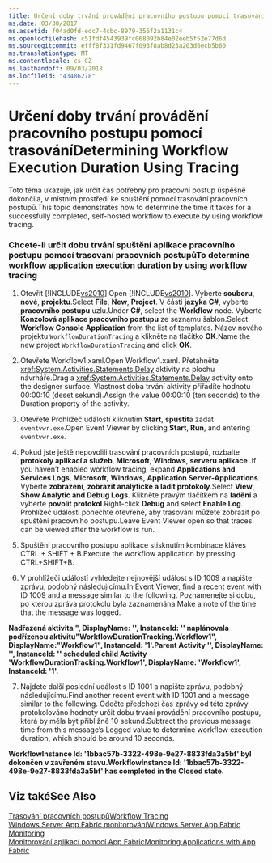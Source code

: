 ```yaml
---
title: Určení doby trvání provádění pracovního postupu pomocí trasování
ms.date: 03/30/2017
ms.assetid: f04ad0fd-edc7-4cbc-8979-356f2a1131c4
ms.openlocfilehash: c51fdf4543939fc068092b84e02eeb5f52e77d6d
ms.sourcegitcommit: efff8f331fd9467f093f8ab8d23a203d6ecb5b60
ms.translationtype: MT
ms.contentlocale: cs-CZ
ms.lasthandoff: 09/03/2018
ms.locfileid: "43486278"
---
```

# <a name="determining-workflow-execution-duration-using-tracing"></a><span data-ttu-id="c298a-102">Určení doby trvání provádění pracovního postupu pomocí trasování</span><span class="sxs-lookup"><span data-stu-id="c298a-102">Determining Workflow Execution Duration Using Tracing</span></span>
<span data-ttu-id="c298a-103">Toto téma ukazuje, jak určit čas potřebný pro pracovní postup úspěšně dokončila, v místním prostředí ke spuštění pomocí trasování pracovních postupů.</span><span class="sxs-lookup"><span data-stu-id="c298a-103">This topic demonstrates how to determine the time it takes for a successfully completed, self-hosted workflow to execute by using workflow tracing.</span></span>  
  
### <a name="to-determine-workflow-application-execution-duration-by-using-workflow-tracing"></a><span data-ttu-id="c298a-104">Chcete-li určit dobu trvání spuštění aplikace pracovního postupu pomocí trasování pracovních postupů</span><span class="sxs-lookup"><span data-stu-id="c298a-104">To determine workflow application execution duration by using workflow tracing</span></span>  
  
1.  <span data-ttu-id="c298a-105">Otevřít [!INCLUDE[vs2010](../../../includes/vs2010-md.md)].</span><span class="sxs-lookup"><span data-stu-id="c298a-105">Open [!INCLUDE[vs2010](../../../includes/vs2010-md.md)].</span></span>  <span data-ttu-id="c298a-106">Vyberte **souboru**, **nové**, **projektu**.</span><span class="sxs-lookup"><span data-stu-id="c298a-106">Select **File**, **New**, **Project**.</span></span>  <span data-ttu-id="c298a-107">V části **jazyka C#**, vyberte **pracovního postupu** uzlu.</span><span class="sxs-lookup"><span data-stu-id="c298a-107">Under **C#**, select the **Workflow** node.</span></span>  <span data-ttu-id="c298a-108">Vyberte **Konzolová aplikace pracovního postupu** ze seznamu šablon.</span><span class="sxs-lookup"><span data-stu-id="c298a-108">Select **Workflow Console Application** from the list of templates.</span></span>  <span data-ttu-id="c298a-109">Název nového projektu `WorkflowDurationTracing` a klikněte na tlačítko **OK**.</span><span class="sxs-lookup"><span data-stu-id="c298a-109">Name the new project `WorkflowDurationTracing` and click **OK**.</span></span>  
  
2.  <span data-ttu-id="c298a-110">Otevřete Workflow1.xaml.</span><span class="sxs-lookup"><span data-stu-id="c298a-110">Open Workflow1.xaml.</span></span>  <span data-ttu-id="c298a-111">Přetáhněte <xref:System.Activities.Statements.Delay> aktivity na plochu návrháře.</span><span class="sxs-lookup"><span data-stu-id="c298a-111">Drag a <xref:System.Activities.Statements.Delay> activity onto the designer surface.</span></span> <span data-ttu-id="c298a-112">Vlastnost doba trvání aktivity přiřadíte hodnotu 00:00:10 (deset sekund).</span><span class="sxs-lookup"><span data-stu-id="c298a-112">Assign the value 00:00:10 (ten seconds) to the Duration property of the activity.</span></span>  
  
3.  <span data-ttu-id="c298a-113">Otevřete Prohlížeč událostí kliknutím **Start**, **spustit**a zadat `eventvwr.exe`.</span><span class="sxs-lookup"><span data-stu-id="c298a-113">Open Event Viewer by clicking **Start**, **Run**, and entering `eventvwr.exe`.</span></span>  
  
4.  <span data-ttu-id="c298a-114">Pokud jste ještě nepovolili trasování pracovních postupů, rozbalte **protokoly aplikací a služeb**, **Microsoft**, **Windows**, **serveru aplikace** .</span><span class="sxs-lookup"><span data-stu-id="c298a-114">If you haven’t enabled workflow tracing, expand **Applications and Services Logs**, **Microsoft**, **Windows**, **Application Server-Applications**.</span></span> <span data-ttu-id="c298a-115">Vyberte **zobrazení**, **zobrazit analytické a ladit protokoly**.</span><span class="sxs-lookup"><span data-stu-id="c298a-115">Select **View**, **Show Analytic and Debug Logs**.</span></span> <span data-ttu-id="c298a-116">Klikněte pravým tlačítkem na **ladění** a vyberte **povolit protokol**.</span><span class="sxs-lookup"><span data-stu-id="c298a-116">Right-click **Debug** and select **Enable Log**.</span></span> <span data-ttu-id="c298a-117">Prohlížeč událostí ponechte otevřené, aby trasování můžete zobrazit po spuštění pracovního postupu.</span><span class="sxs-lookup"><span data-stu-id="c298a-117">Leave Event Viewer open so that traces can be viewed after the workflow is run.</span></span>  
  
5.  <span data-ttu-id="c298a-118">Spuštění pracovního postupu aplikace stisknutím kombinace kláves CTRL + SHIFT + B.</span><span class="sxs-lookup"><span data-stu-id="c298a-118">Execute the workflow application by pressing CTRL+SHIFT+B.</span></span>  
  
6.  <span data-ttu-id="c298a-119">V prohlížeči událostí vyhledejte nejnovější událost s ID 1009 a napište zprávu, podobný následujícímu.</span><span class="sxs-lookup"><span data-stu-id="c298a-119">In Event Viewer, find a recent event with ID 1009 and a message similar to the following.</span></span> <span data-ttu-id="c298a-120">Poznamenejte si dobu, po kterou zpráva protokolu byla zaznamenána.</span><span class="sxs-lookup"><span data-stu-id="c298a-120">Make a note of the time that the message was logged.</span></span>  
  
 <span data-ttu-id="c298a-121">**Nadřazená aktivita ", DisplayName: '', InstanceId: '' naplánovala podřízenou aktivitu"WorkflowDurationTracking.Workflow1", DisplayName:"Workflow1", InstanceId: '1'.**</span><span class="sxs-lookup"><span data-stu-id="c298a-121">**Parent Activity '', DisplayName: '', InstanceId: '' scheduled child Activity 'WorkflowDurationTracking.Workflow1', DisplayName: 'Workflow1', InstanceId: '1'.**</span></span>  
  
7.  <span data-ttu-id="c298a-122">Najdete další poslední událost s ID 1001 a napište zprávu, podobný následujícímu.</span><span class="sxs-lookup"><span data-stu-id="c298a-122">Find another recent event with ID 1001 and a message similar to the following.</span></span>  <span data-ttu-id="c298a-123">Odečte předchozí čas zprávy od této zprávy protokolováno hodnoty určit dobu trvání provádění pracovního postupu, která by měla být přibližně 10 sekund.</span><span class="sxs-lookup"><span data-stu-id="c298a-123">Subtract the previous message time from this message’s Logged value to determine workflow execution duration, which should be around 10 seconds.</span></span>  
  
 <span data-ttu-id="c298a-124">**WorkflowInstance Id: '1bbac57b-3322-498e-9e27-8833fda3a5bf' byl dokončen v zavřeném stavu.**</span><span class="sxs-lookup"><span data-stu-id="c298a-124">**WorkflowInstance Id: '1bbac57b-3322-498e-9e27-8833fda3a5bf' has completed in the Closed state.**</span></span>  
  
## <a name="see-also"></a><span data-ttu-id="c298a-125">Viz také</span><span class="sxs-lookup"><span data-stu-id="c298a-125">See Also</span></span>  
 [<span data-ttu-id="c298a-126">Trasování pracovních postupů</span><span class="sxs-lookup"><span data-stu-id="c298a-126">Workflow Tracing</span></span>](../../../docs/framework/windows-workflow-foundation/workflow-tracing.md)  
 [<span data-ttu-id="c298a-127">Windows Server App Fabric monitorování</span><span class="sxs-lookup"><span data-stu-id="c298a-127">Windows Server App Fabric Monitoring</span></span>](https://go.microsoft.com/fwlink/?LinkId=201273)  
 [<span data-ttu-id="c298a-128">Monitorování aplikací pomocí App Fabric</span><span class="sxs-lookup"><span data-stu-id="c298a-128">Monitoring Applications with App Fabric</span></span>](https://go.microsoft.com/fwlink/?LinkId=201275)
